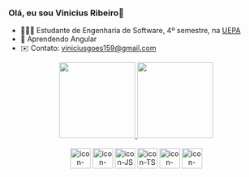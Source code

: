 ### Olá, eu sou Vinicius Ribeiro👋

- 👨🏻‍🎓 Estudante de Engenharia de Software, 4º semestre, na <a href="https://www.uepa.br/">UEPA</a>
- 🌱 Aprendendo Angular
- ✉️ Contato: viniciusgoes159@gmail.com

<div align="center">
  <a href="https://github.com/duribeiro">
    <img height="150em" src="https://github-readme-stats.vercel.app/api?username=Viniciusrbr&count_private=true&include_all_commits=true&show_icons=true&theme=react&hide_border=false&show_owner=true"/>
    <img height="150em" src="https://github-readme-stats.vercel.app/api/top-langs/?username=Viniciusrbr&theme=react&hide_border=false&&layout=compact"/>
  </a>
</div>


<div align="center" valign="top" ><br>
  <img align="center" alt="icon-HTML"       src="https://cdn-icons-png.flaticon.com/512/5968/5968267.png" width="40" height="40">
  <img align="center" alt="icon-CSS"        src="https://cdn-icons-png.flaticon.com/512/5968/5968242.png" width="40" height="40">
  <img align="center" alt="icon-JS"         src="https://cdn-icons-png.flaticon.com/512/5968/5968292.png" width="40" height="40">
  <img align="center" alt="icon-TS"         src="https://cdn-icons-png.flaticon.com/512/5968/5968381.png" width="40" height="40">
  <img align="center" alt="icon-Angular"      src="https://cdn-images-1.medium.com/max/92/1*nbJ41jD1-r2Oe6FsLjKaOg@2x.png"  width="40" height="40">
  <img align="center" alt="icon-SQLServer"  src="https://cdn-icons-png.flaticon.com/512/5968/5968364.png" width="40" height="40">
</div>

